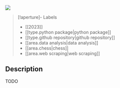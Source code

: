
<img src="https://i.redd.it/betxkdc336la1.jpg" class="header-image">

> [!aperture]- Labels
> - [[2023]]
> - [[type.python package|python package]]
> - [[type.github repository|github repository]]
> - [[area.data analysis|data analysis]]
> - [[area.chess|chess]]
> - [[area.web scraping|web scraping]]

## Description

TODO